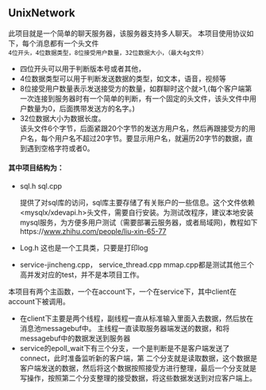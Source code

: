 ## UnixNetwork
此项目就是一个简单的聊天服务器，该服务器支持多人聊天。
本项目使用协议如下，每个消息都有一个头文件   
` 4位开头，4位数据类型，8位接受用户数量，32位数据大小，（最大4g文件）  ` 

 * 四位开头可以用于判断版本号或者其他，  
 * 4位数据类型可以用于判断发送数据的类型，如文本，语音，视频等
 * 8位接受用户数量表示发送接受方的数量，如群聊时这个就>1,(每个客户端第一次连接到服务器时有一个简单的判断，有一个固定的头文件，该头文件中用户数量为0，后面携带发送方的名字。)  
 * 32位数据大小为数据长度。   
    该头文件6个字节，后面紧跟20个字节的发送方用户名，然后再跟接受方的用户名，每个用户名不超过20字节。要显示用户名，就遍历20字节的数据，直到遇到空格字符或者0。   
#### 其中项目结构为：

* sql.h  sql.cpp   

   提供了对sql库的访问，sql库主要存储了有关账户的一些信息。这个文件依赖<mysqlx/xdevapi.h>头文件，需要自行安装。为测试改程序，建议本地安装mysql服务，为方便多用户测试（需要部署云服务器，或者局域网)，教程如下https://www.zhihu.com/people/liu-xin-65-77

* 
   Log.h 这也是一个工具类，只要是打印log

*  service-jincheng.cpp， service_thread.cpp mmap.cpp都是测试其他三个高并发对应的test，并不是本项目工作。

本项目有两个主函数，一个在account下，一个在service下，其中client在account下被调用。

* 在client下主要是两个线程，副线程一直从标准输入里面入去数据，然后放在消息池messagebuf中。
  主线程一直读取服务器端发送的数据，和将messagebuf中的数据发送到服务器
* service的epoll_wait下有三个分支，一个是判断是不是客户端发送了connect，此时准备监听新的客户端，第
  二个分支就是读取数据，这个数据是客户端发送的数据，然后将这个数据按照接受方进行整理，最后一个分支就是写操作，按照第二个分支整理的接受数据，将这些数据发送到对应客户端上。